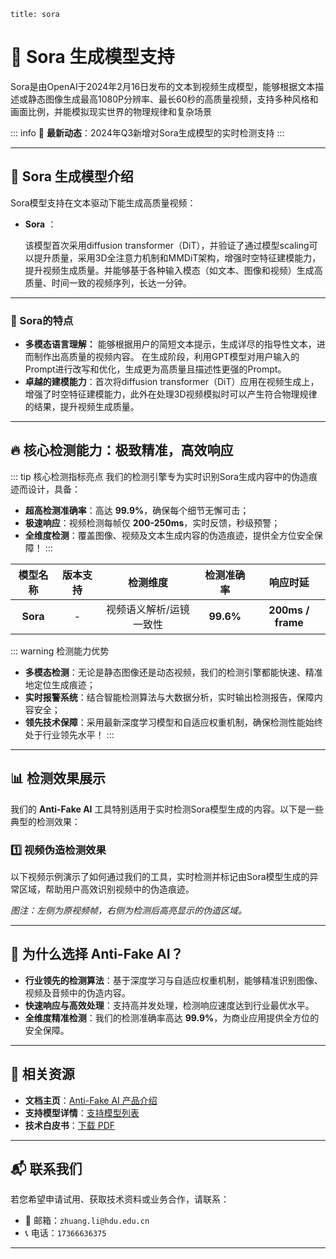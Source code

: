 ```
title: sora
```

# 🚀 Sora 生成模型支持

Sora是由OpenAI于2024年2月16日发布的文本到视频生成模型，能够根据文本描述或静态图像生成最高1080P分辨率、最长60秒的高质量视频，支持多种风格和画面比例，并能模拟现实世界的物理规律和复杂场景

::: info 📢 **最新动态**：2024年Q3新增对Sora生成模型的实时检测支持 :::

---

## 🌟 Sora 生成模型介绍

Sora模型支持在文本驱动下能生成高质量视频：

- **Sora** ：

  该模型首次采用diffusion transformer（DiT），并验证了通过模型scaling可以提升质量，采用3D全注意力机制和MMDiT架构，增强时空特征建模能力，提升视频生成质量。并能够基于各种输入模态（如文本、图像和视频）生成高质量、时间一致的视频序列，长达一分钟。

---


### 🎨 Sora的特点

- **多模态语言理解：** 能够根据用户的简短文本提示，生成详尽的指导性文本，进而制作出高质量的视频内容。 在生成阶段，利用GPT模型对用户输入的Prompt进行改写和优化，生成更为高质量且描述性更强的Prompt。
- **卓越的建模能力**：首次将diffusion transformer（DiT）应用在视频生成上，增强了时空特征建模能力，此外在处理3D视频模拟时可以产生符合物理规律的结果，提升视频生成质量。


---


## 🔥 核心检测能力：极致精准，高效响应

::: tip 核心检测指标亮点 我们的检测引擎专为实时识别Sora生成内容中的伪造痕迹而设计，具备：

- **超高检测准确率**：高达 **99.9%**，确保每个细节无懈可击；
- **极速响应**：视频检测每帧仅 **200-250ms**，实时反馈，秒级预警；
- **全维度检测**：覆盖图像、视频及文本生成内容的伪造痕迹，提供全方位安全保障！ :::

| 模型名称 | 版本支持 |        检测维度         | 检测准确率 |     响应时延      |
| :------: | :------: | :---------------------: | :--------: | :---------------: |
| **Sora** |    -     | 视频语义解析/运镜一致性 | **99.6%**  | **200ms / frame** |

::: warning 检测能力优势

- **多模态检测**：无论是静态图像还是动态视频，我们的检测引擎都能快速、精准地定位生成痕迹；
- **实时报警系统**：结合智能检测算法与大数据分析，实时输出检测报告，保障内容安全；
- **领先技术保障**：采用最新深度学习模型和自适应权重机制，确保检测性能始终处于行业领先水平！ :::


---

## 📊 检测效果展示

我们的 **Anti-Fake AI** 工具特别适用于实时检测Sora模型生成的内容。以下是一些典型的检测效果：

### 1️⃣  **视频伪造检测效果**

以下视频示例演示了如何通过我们的工具，实时检测并标记由Sora模型生成的异常区域，帮助用户高效识别视频中的伪造痕迹。

   *图注：左侧为原视频帧，右侧为检测后高亮显示的伪造区域。*


---


## 💼 为什么选择 Anti-Fake AI？

- **行业领先的检测算法**：基于深度学习与自适应权重机制，能够精准识别图像、视频及音频中的伪造内容。  
- **快速响应与高效处理**：支持高并发处理，检测响应速度达到行业最优水平。  
- **全维度精准检测**：我们的检测准确率高达 **99.9%**，为商业应用提供全方位的安全保障。

---

## 🔗 相关资源

- **文档主页**：[Anti-Fake AI 产品介绍](../quick_start/brief.md)
- **支持模型详情**：[支持模型列表](./overview.md)
- **技术白皮书**：[下载 PDF](https://yourdomain.com/whitepaper.pdf)
---
## 📬 联系我们

若您希望申请试用、获取技术资料或业务合作，请联系：

- 📧 邮箱：`zhuang.li@hdu.edu.cn`   
- 📞 电话：`17366636375`

---